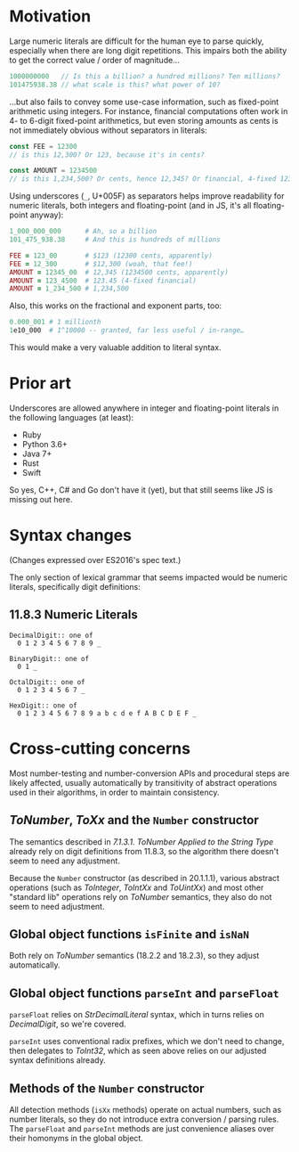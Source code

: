 # Motivation

Large numeric literals are difficult for the human eye to parse quickly, especially when there are long digit repetitions.  This impairs both the ability to get the correct value / order of magnitude…

```js
1000000000   // Is this a billion? a hundred millions? Ten millions?
101475938.38 // what scale is this? what power of 10?
```

…but also fails to convey some use-case information, such as fixed-point arithmetic using integers.  For instance, financial computations often work in 4- to 6-digit fixed-point arithmetics, but even storing amounts as cents is not immediately obvious without separators in literals:

```js
const FEE = 12300
// is this 12,300? Or 123, because it's in cents?

const AMOUNT = 1234500
// is this 1,234,500? Or cents, hence 12,345? Or financial, 4-fixed 123.45?
```

Using underscores (`_`, U+005F) as separators helps improve readability for numeric literals, both integers and floating-point (and in JS, it's all floating-point anyway):

```ruby
1_000_000_000      # Ah, so a billion
101_475_938.38     # And this is hundreds of millions

FEE = 123_00       # $123 (12300 cents, apparently)
FEE = 12_300       # $12,300 (woah, that fee!)
AMOUNT = 12345_00  # 12,345 (1234500 cents, apparently)
AMOUNT = 123_4500  # 123.45 (4-fixed financial)
AMOUNT = 1_234_500 # 1,234,500
```

Also, this works on the fractional and exponent parts, too:

```ruby
0.000_001 # 1 millionth
1e10_000  # 1^10000 -- granted, far less useful / in-range…
```

This would make a very valuable addition to literal syntax.

# Prior art

Underscores are allowed anywhere in integer and floating-point literals in the following languages (at least):

- Ruby
- Python 3.6+
- Java 7+
- Rust
- Swift

So yes, C++, C# and Go don't have it (yet), but that still seems like JS is missing out here.

# Syntax changes

(Changes expressed over ES2016's spec text.)

The only section of lexical grammar that seems impacted would be numeric literals, specifically digit definitions:

## 11.8.3 Numeric Literals

```
DecimalDigit:: one of
  0 1 2 3 4 5 6 7 8 9 _

BinaryDigit:: one of
  0 1 _

OctalDigit:: one of
  0 1 2 3 4 5 6 7 _

HexDigit:: one of
  0 1 2 3 4 5 6 7 8 9 a b c d e f A B C D E F _
```

# Cross-cutting concerns

Most number-testing and number-conversion APIs and procedural steps are likely affected, usually automatically by transitivity of abstract operations used in their algorithms, in order to maintain consistency.

## *ToNumber*, *ToXx* and the `Number` constructor

The semantics described in *7.1.3.1. ToNumber Applied to the String Type* already rely on digit definitions from 11.8.3, so the algorithm there doesn't seem to need any adjustment.

Because the `Number` constructor (as described in 20.1.1.1), various abstract operations (such as *ToInteger*, *ToIntXx* and *ToUintXx*) and most other "standard lib" operations rely on *ToNumber* semantics, they also do not seem to need adjustment.

## Global object functions `isFinite` and `isNaN`

Both rely on *ToNumber* semantics (18.2.2 and 18.2.3), so they adjust automatically.

## Global object functions `parseInt` and `parseFloat`

`parseFloat` relies on *StrDecimalLiteral* syntax, which in turns relies on *DecimalDigit*, so we're covered.

`parseInt` uses conventional radix prefixes, which we don't need to change, then delegates to *ToInt32*, which as seen above relies on our adjusted syntax definitions already.

## Methods of the `Number` constructor

All detection methods (`isXx` methods) operate on actual numbers, such as number literals, so they do not introduce extra conversion / parsing rules.  The `parseFloat` and `parseInt` methods are just convenience aliases over their homonyms in the global object.
